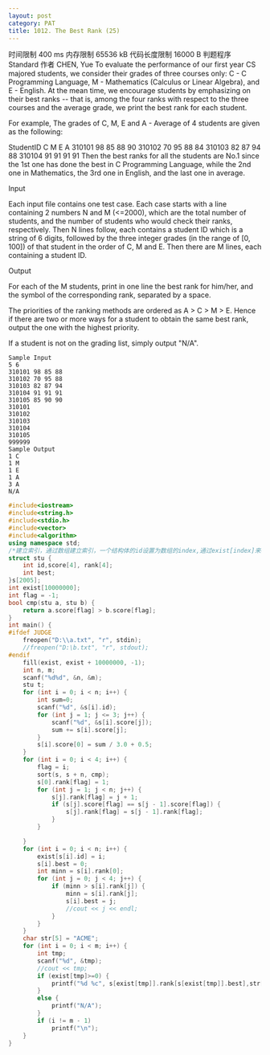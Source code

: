 ```yaml
---
layout: post
category: PAT
title: 1012. The Best Rank (25)
---
```


时间限制
400 ms
内存限制
65536 kB
代码长度限制
16000 B
判题程序
Standard
作者
CHEN, Yue
To evaluate the performance of our first year CS majored students, we consider their grades of three courses only: C - C Programming Language, M - Mathematics (Calculus or Linear Algebra), and E - English. At the mean time, we encourage students by emphasizing on their best ranks -- that is, among the four ranks with respect to the three courses and the average grade, we print the best rank for each student.

For example, The grades of C, M, E and A - Average of 4 students are given as the following:

StudentID  C  M  E  A
310101     98 85 88 90
310102     70 95 88 84
310103     82 87 94 88
310104     91 91 91 91
Then the best ranks for all the students are No.1 since the 1st one has done the best in C Programming Language, while the 2nd one in Mathematics, the 3rd one in English, and the last one in average.

Input

Each input file contains one test case. Each case starts with a line containing 2 numbers N and M (<=2000), which are the total number of students, and the number of students who would check their ranks, respectively. Then N lines follow, each contains a student ID which is a string of 6 digits, followed by the three integer grades (in the range of [0, 100]) of that student in the order of C, M and E. Then there are M lines, each containing a student ID.

Output

For each of the M students, print in one line the best rank for him/her, and the symbol of the corresponding rank, separated by a space.

The priorities of the ranking methods are ordered as A > C > M > E. Hence if there are two or more ways for a student to obtain the same best rank, output the one with the highest priority.

If a student is not on the grading list, simply output "N/A".

	Sample Input
	5 6
	310101 98 85 88
	310102 70 95 88
	310103 82 87 94
	310104 91 91 91
	310105 85 90 90
	310101
	310102
	310103
	310104
	310105
	999999
	Sample Output
	1 C
	1 M
	1 E
	1 A
	3 A
	N/A

```c++
#include<iostream>
#include<string.h>
#include<stdio.h>
#include<vector>
#include<algorithm>
using namespace std;
/*建立索引，通过数组建立索引，一个结构体的id设置为数组的index,通过exist[index]来确定新的index 遍历一遍后就可以快速查询，快速找到位置*/
struct stu {
	int id,score[4], rank[4];
	int best;
}s[2005];
int exist[10000000];
int flag = -1;
bool cmp(stu a, stu b) {
	return a.score[flag] > b.score[flag];
}
int main() {
#ifdef JUDGE
	freopen("D:\\a.txt", "r", stdin);
	//freopen("D:\b.txt", "r", stdout);
#endif
	fill(exist, exist + 10000000, -1);
	int n, m;
	scanf("%d%d", &n, &m);
	stu t;
	for (int i = 0; i < n; i++) {
		int sum=0;
		scanf("%d", &s[i].id);
		for (int j = 1; j <= 3; j++) {
			scanf("%d", &s[i].score[j]);
			sum += s[i].score[j];
		}
		s[i].score[0] = sum / 3.0 + 0.5;
	}
	for (int i = 0; i < 4; i++) {
		flag = i;
		sort(s, s + n, cmp);
		s[0].rank[flag] = 1;
		for (int j = 1; j < n; j++) {
			s[j].rank[flag] = j + 1;
			if (s[j].score[flag] == s[j - 1].score[flag]) {
				s[j].rank[flag] = s[j - 1].rank[flag];
			}
		}

	}
	for (int i = 0; i < n; i++) {
		exist[s[i].id] = i;
		s[i].best = 0;
		int minn = s[i].rank[0];
		for (int j = 0; j < 4; j++) {
			if (minn > s[i].rank[j]) {
				minn = s[i].rank[j];
				s[i].best = j;
				//cout << j << endl;
			}
		}
	}
	char str[5] = "ACME";
	for (int i = 0; i < m; i++) {
		int tmp;
		scanf("%d", &tmp);
		//cout << tmp;
		if (exist[tmp]>=0) {
			printf("%d %c", s[exist[tmp]].rank[s[exist[tmp]].best],str[s[exist[tmp]].best]);
		}
		else {
			printf("N/A");
		}
		if (i != m - 1)
			printf("\n");
	}
}
```